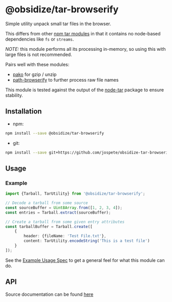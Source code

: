 # @obsidize/tar-browserify

Simple utility unpack small tar files in the browser.

This differs from other [npm tar modules](https://www.npmjs.com/search?q=tar) in that it contains no node-based dependencies like ```fs``` or ```streams```.

*NOTE:* this module performs all its processing in-memory, so using this with large files is not recommended.

Pairs well with these modules:
- [pako](https://www.npmjs.com/package/pako) for gzip / unzip
- [path-browserify](https://www.npmjs.com/package/path-browserify) to further process raw file names

This module is tested against the output of the [node-tar](https://www.npmjs.com/package/tar) package to ensure stability.

## Installation

- npm:

```bash
npm install --save @obsidize/tar-browserify
```

- git:

```bash
npm install --save git+https://github.com/jospete/obsidize-tar-browserify.git
```

## Usage

### Example

```typescript
import {Tarball, TarUtility} from '@obsidize/tar-browserify';

// Decode a tarball from some source
const sourceBuffer = Uint8Array.from([1, 2, 3, 4]);
const entries = Tarball.extract(sourceBuffer);

// Create a tarball from some given entry attributes
const tarballBuffer = Tarball.create([
	{
		header: {fileName: 'Test File.txt'},
		content: TarUtility.encodeString('This is a test file')
	}
]);
```

See the [Example Usage Spec](https://github.com/jospete/obsidize-tar-browserify/blob/master/tests/example-usage.spec.ts) to get a general feel for what this module can do.

## API

Source documentation can be found [here](https://jospete.github.io/obsidize-tar-browserify/)